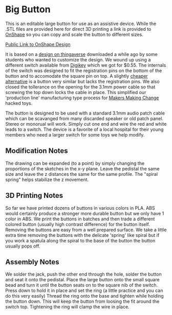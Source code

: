 # Big Button
This is an editable large button for use as an assistive device. While the .STL files are provided here for direct 3D printing a link is provided to [OnShape](https://www.onshape.com/en/products/free) so you can copy and scale the button to different sizes.

[Public Link to OnShape Design](https://bhhs.onshape.com/documents/78bbdee173944de41d598962/w/2f661b4d61a50f31ac1c939b/e/03b1ed92ffad79868d8ec1e2)

It is based on a [design on thingaverse](https://www.thingiverse.com/thing:3062522) downloaded a while ago by some students who wanted to customize the design. We wound up using a different switch available from [Digikey](https://www.digikey.com/en/products/detail/omron-electronics-inc-emc-div/B3F-4055/31799) which we got for $0.55. The internals of the switch was designed to fit the registration pins on the bottom of the button and to accomodate the square pin on top.  A slightly [cheaper alternative](https://www.digikey.com/en/products/detail/c-k/PTS125SJK73-2-LFS/1146902) is a button very similar but lacks the registration pins. We also closed the tollerance on the opening for the 3.1mm power cable so that screwing the top down locks the cable in place. This simplified our 'production line' manufacturing type process for [Makers Making Change](https://makersmakingchange.com/) hacked toys. 

The button is designed to be used with a standard 3.1mm audio patch cable which can be scavanged from many discarded speaker or old patch panel. Stereo or monorual will work.  Simply cut one end and wire the red and white leads to a switch.  The device is a favorite of a local hospital for their young members who need a larger switch for some toys we help modify.

## Modification Notes
The drawing can be expanded (to a point) by simply changing the proportions of the sketches in the x-y plane. Leave the pedistal the same size and leave the z distances the same for the same profile.  The "spiral spring" helps stabilize the z movement.

## 3D Printing Notes
So far we have printed dozens of buttons in various colors in PLA.  ABS would certainly produce a stronger more durable button but we only have 1 color in ABS.  We print the buttons in batches and then trade a different colored button (usually high contrast difference) for the button itself.  Removing the buttons are easy from a well prepared surface. We take a little extra time removing the buttons with the delicate 'spring' like spiral but if you work a spatula along the spiral to the base of the button the button usually pops off.

## Assembly Notes
We solder the jack, push the other end through the hole, solder the button and seat it onto the pedistal. Place the large button onto the small square bead and turn it until the button seats on to the square nib of the switch. Press down to hold it in place and set the ring (a little practice and you can do this very easily)  Thread the ring onto the base and tighten while holding the button down. This will keep the button from loosing the fit around the switch top. Tightening the ring will clamp the wire in place.

